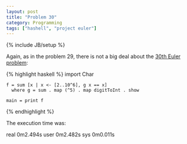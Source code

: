 ```yaml
---
layout: post
title: "Problem 30"
category: Programming
tags: ["hashell", "project euler"]
---
```

{% include JB/setup %}

Again, as in the problem 29, there is not a big deal about the [30th Euler problem](http://projecteuler.net/index.php?section=problems&id=30):
    
{% highlight haskell %}
    import Char
    
    f = sum [x | x <- [2..10^6], g x == x]
      where g = sum . map (^5) . map digitToInt . show
    
    main = print f
{% endhighlight %}

The execution time was:

real 0m2.494s
user 0m2.482s
sys 0m0.011s

